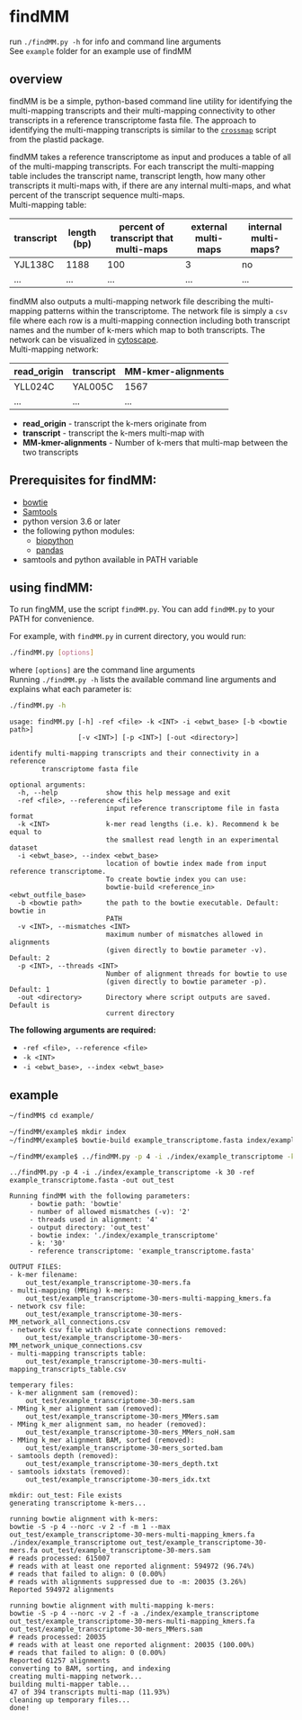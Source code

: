 # findMM

run `./findMM.py -h` for info and command line arguments <br>
See `example` folder for an example use of findMM <br>

## overview
findMM is be a simple, python-based command line utility for identifying the multi-mapping transcripts and their multi-mapping connectivity to other transcripts in a reference transcriptome fasta file. The approach to identifying the multi-mapping transcripts is similar to the [`crossmap`](https://plastid.readthedocs.io/en/latest/generated/plastid.bin.crossmap.html) script from the plastid package.

findMM takes a reference transcriptome as input and produces a table of all of the multi-mapping transcripts. For each transcript the multi-mapping table includes the transcript name, transcript length, how many other transcripts it multi-maps with, if there are any internal multi-maps, and what percent of the transcript sequence multi-maps.
<br>Multi-mapping table:

| transcript | length (bp) | percent of transcript that multi-maps | external multi-maps | internal multi-maps? |
| ---------- | ----------- | ------------------------------------ | ------------------ | -------------------- |
| YJL138C  	 | 1188        | 100                                  | 3                  | no                   |
| ...      	 | ...         | ...                                  | ...                | ...                  |

findMM also outputs a multi-mapping network file describing the multi-mapping patterns within the transcriptome. The network file is simply a `csv` file where each row is a multi-mapping connection including both transcript names and the number of k-mers which map to both transcripts. The network can be visualized in [cytoscape](https://cytoscape.org/).
<br>Multi-mapping network:

| read_origin | transcript | MM-kmer-alignments |
| ----------  | ---------- | ------------------ |
| YLL024C  	  | YAL005C    | 1567               |
| ...      	  | ...        | ...                |
- **read_origin** - transcript the k-mers originate from
- **transcript** - transcript the k-mers multi-map with
- **MM-kmer-alignments** - Number of k-mers that multi-map between the two transcripts


## Prerequisites for findMM:
- [bowtie](http://bowtie-bio.sourceforge.net/index.shtml)
- [Samtools](http://www.htslib.org/)
- python version 3.6 or later
- the following python modules:
	- [biopython](https://biopython.org/wiki/Download)
	- [pandas](https://pandas.pydata.org/pandas-docs/stable/install.html)
- samtools and python available in PATH variable

## using findMM:

To run fingMM, use the script `findMM.py`. You can add `findMM.py` to your PATH for convenience.

For example, with `findMM.py` in current directory, you would run:
```bash
./findMM.py [options]
```
where `[options]` are the command line arguments<br>
Running `./findMM.py -h` lists the available command line arguments and explains what each parameter is:
```bash
./findMM.py -h
```
```
usage: findMM.py [-h] -ref <file> -k <INT> -i <ebwt_base> [-b <bowtie path>]
                 [-v <INT>] [-p <INT>] [-out <directory>]

identify multi-mapping transcripts and their connectivity in a reference
        transcriptome fasta file

optional arguments:
  -h, --help            show this help message and exit
  -ref <file>, --reference <file>
                        input reference transcriptome file in fasta format
  -k <INT>              k-mer read lengths (i.e. k). Recommend k be equal to
                        the smallest read length in an experimental dataset
  -i <ebwt_base>, --index <ebwt_base>
                        location of bowtie index made from input reference transcriptome.
                        To create bowtie index you can use:
                        bowtie-build <reference_in> <ebwt_outfile_base>
  -b <bowtie path>      the path to the bowtie executable. Default: bowtie in
                        PATH
  -v <INT>, --mismatches <INT>
                        maximum number of mismatches allowed in alignments
                        (given directly to bowtie parameter -v). Default: 2
  -p <INT>, --threads <INT>
                        Number of alignment threads for bowtie to use
                        (given directly to bowtie parameter -p). Default: 1
  -out <directory>      Directory where script outputs are saved. Default is
                        current directory
```
**The following arguments are required:**
- `-ref <file>, --reference <file>`
- `-k <INT>`
- `-i <ebwt_base>, --index <ebwt_base>`


## example

```bash
~/findMM$ cd example/
```
```bash
~/findMM/example$ mkdir index
~/findMM/example$ bowtie-build example_transcriptome.fasta index/example_transcriptome
```

```bash
~/findMM/example$ ../findMM.py -p 4 -i ./index/example_transcriptome -k 30 -ref example_transcriptome.fasta -out out_test
```
```
../findMM.py -p 4 -i ./index/example_transcriptome -k 30 -ref example_transcriptome.fasta -out out_test

Running findMM with the following parameters:
     - bowtie path: 'bowtie'
     - number of allowed mismatches (-v): '2'
     - threads used in alignment: '4'
     - output directory: 'out_test'
     - bowtie index: './index/example_transcriptome'
     - k: '30'
     - reference transcriptome: 'example_transcriptome.fasta'

OUTPUT FILES:
- k-mer filename:
    out_test/example_transcriptome-30-mers.fa
- multi-mapping (MMing) k-mers:
    out_test/example_transcriptome-30-mers-multi-mapping_kmers.fa
- network csv file:
    out_test/example_transcriptome-30-mers-MM_network_all_connections.csv
- network csv file with duplicate connections removed:
    out_test/example_transcriptome-30-mers-MM_network_unique_connections.csv
- multi-mapping transcripts table:
    out_test/example_transcriptome-30-mers-multi-mapping_transcripts_table.csv

temperary files:
- k-mer alignment sam (removed):
    out_test/example_transcriptome-30-mers.sam
- MMing k_mer alignment sam (removed):
    out_test/example_transcriptome-30-mers_MMers.sam
- MMing k_mer alignment sam, no header (removed):
    out_test/example_transcriptome-30-mers_MMers_noH.sam
- MMing k_mer alignment BAM, sorted (removed):
    out_test/example_transcriptome-30-mers_sorted.bam
- samtools depth (removed):
    out_test/example_transcriptome-30-mers_depth.txt
- samtools idxstats (removed):
    out_test/example_transcriptome-30-mers_idx.txt

mkdir: out_test: File exists
generating transcriptome k-mers...

running bowtie alignment with k-mers:
bowtie -S -p 4 --norc -v 2 -f -m 1 --max out_test/example_transcriptome-30-mers-multi-mapping_kmers.fa ./index/example_transcriptome out_test/example_transcriptome-30-mers.fa out_test/example_transcriptome-30-mers.sam
# reads processed: 615007
# reads with at least one reported alignment: 594972 (96.74%)
# reads that failed to align: 0 (0.00%)
# reads with alignments suppressed due to -m: 20035 (3.26%)
Reported 594972 alignments

running bowtie alignment with multi-mapping k-mers:
bowtie -S -p 4 --norc -v 2 -f -a ./index/example_transcriptome out_test/example_transcriptome-30-mers-multi-mapping_kmers.fa out_test/example_transcriptome-30-mers_MMers.sam
# reads processed: 20035
# reads with at least one reported alignment: 20035 (100.00%)
# reads that failed to align: 0 (0.00%)
Reported 61257 alignments
converting to BAM, sorting, and indexing
creating multi-mapping network...
building multi-mapper table...
47 of 394 transcripts multi-map (11.93%)
cleaning up temporary files...
done!
```
